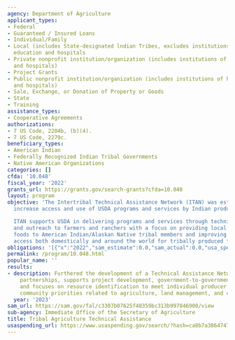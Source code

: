 ```yaml
---
agency: Department of Agriculture
applicant_types:
- Federal
- Guaranteed / Insured Loans
- Individual/Family
- Local (includes State-designated lndian Tribes, excludes institutions of higher
  education and hospitals
- Private nonprofit institution/organization (includes institutions of higher education
  and hospitals)
- Project Grants
- Public nonprofit institution/organization (includes institutions of higher education
  and hospitals)
- Sale, Exchange, or Donation of Property or Goods
- State
- Training
assistance_types:
- Cooperative Agreements
authorizations:
- 7 US Code, 2204b, (b)(4).
- 7 US Code, 2279c.
beneficiary_types:
- American Indian
- Federally Recognized Indian Tribal Governments
- Native American Organizations
categories: []
cfda: '10.048'
fiscal_year: '2022'
grants_url: https://grants.gov/search-grants?cfda=10.048
layout: program
objective: 'The Intertribal Technical Assistance Network (ITAN) was established to
  increase access and use of USDA programs and services by Indian producers and Tribes.

  ITAN supports USDA in delivering programs and services through technical assistance
  and outreach to farmers and ranchers with a focus on providing local and traditional
  foods to American Indian/Alaskan Native tribal members and improving the market
  access both domestically and around the world for tribally produced foods.'
obligations: '[{"x":"2022","sam_estimate":0.0,"sam_actual":0.0,"usa_spending_actual":3660820.0},{"x":"2023","sam_estimate":0.0,"sam_actual":3000000.0,"usa_spending_actual":813250.0},{"x":"2024","sam_estimate":2499999.0,"sam_actual":0.0,"usa_spending_actual":0.0}]'
permalink: /program/10.048.html
popular_name: ''
results:
- description: Furthered the development of a Technical Assistance Network which leverages
    partnerships, supports project development, government-to-government relations,
    and focuses on resource identification to meet individual producer and Tribal
    community priorities related to agriculture, land management, and community development.
  year: '2023'
sam_url: https://sam.gov/fal/c3307b07625f48359bc313b997846900/view
sub-agency: Immediate Office of the Secretary of Agriculture
title: Tribal Agriculture Technical Assistance
usaspending_url: https://www.usaspending.gov/search/?hash=ca8b7a386474793b4f190f352eb63aca
---
```

